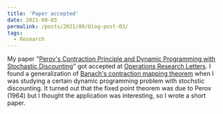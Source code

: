```yaml
---
title: 'Paper accepted'
date: 2021-09-03
permalink: /posts/2021/09/blog-post-03/
tags:
  - Research
---
```


My paper "[Perov's Contraction Principle and Dynamic Programming with Stochastic Discounting](https://doi.org/10.1016/j.orl.2021.09.001)" got accepted at [Operations Research Letters](https://www.journals.elsevier.com/operations-research-letters). I found a generalization of [Banach's contraction mapping theorem](https://en.wikipedia.org/wiki/Banach_fixed-point_theorem) when I was studying a certain dynamic programming problem with stochstic discounting. It turned out that the fixed point theorem was due to Perov (1964) but I thought the application was interesting, so I wrote a short paper.
